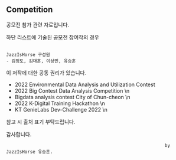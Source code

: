 ## Competition

공모전 참가 관련 자료입니다.



하단 리스트에 기술된 공모전 참여작의 경우

```

JazzIsHorse 구성원 
- 김정도, 김대훈, 이상민, 유승훈

```

이 저작에 대한 공동 권리가 있습니다.




- 2022 Environmental Data Analysis and Utilization Contest
- 2022 Big Contest Data Analysis Competition \n
- Bigdata analysis contest City of Chun-cheon \n
- 2022 K-Digital Training Hackathon \n
- KT GenieLabs Dev-Challenge 2022 \n




참고 시 출처 표기 부탁드립니다.

감사합니다.


                                                                by JazzIsHorse 유승훈.
